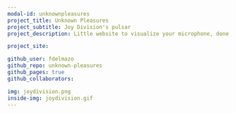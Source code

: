 ```yaml
---
modal-id: unknownpleasures
project_title: Unknown Pleasures
project_subtitle: Joy Division's pulsar
project_description: Little website to visualize your microphone, done with coffeescript

project_site:

github_user: fdelmazo
github_repo: unknown-pleasures
github_pages: true
github_collaborators:

img: joydivision.png
inside-img: joydivision.gif
---
```

